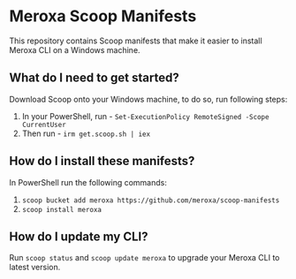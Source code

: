 # Meroxa Scoop Manifests

This repository contains Scoop manifests that make it easier to install Meroxa CLI on a Windows machine. 

What do I need to get started? 
---------------------------------

Download Scoop onto your Windows machine, to do so, run following steps: 

1. In your PowerShell, run - `Set-ExecutionPolicy RemoteSigned -Scope CurrentUser`
2. Then run - `irm get.scoop.sh | iex`


How do I install these manifests? 
---------------------------------

In PowerShell run the following commands:

1. `scoop bucket add meroxa https://github.com/meroxa/scoop-manifests`
2. `scoop install meroxa`


How do I update my CLI? 
---------------------------------

Run `scoop status` and `scoop update meroxa` to upgrade your Meroxa CLI to latest version. 
